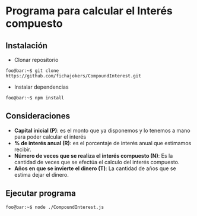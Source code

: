 # Programa para calcular el **Interés compuesto**
## Instalación
- Clonar repositorio
```
foo@bar:~$ git clone https://github.com/fichajokers/CompoundInterest.git
```
- Instalar dependencias
```
foo@bar:~$ npm install
```

## Consideraciones
- **Capital inicial (P)**: es el monto que ya disponemos y lo tenemos a mano para poder calcular el interés
- **% de interés anual (R)**: es el porcentaje de interés anual que estimamos recibir.
- **Número de veces que se realiza el interés compuesto (N)**: Es la cantidad de veces que se efectúa el calculo del interés compuesto.
- **Años en que se invierte el dinero (T)**: La cantidad de años que se estima dejar el dinero.

## Ejecutar programa

```
foo@bar:~$ node ./CompoundInterest.js
```